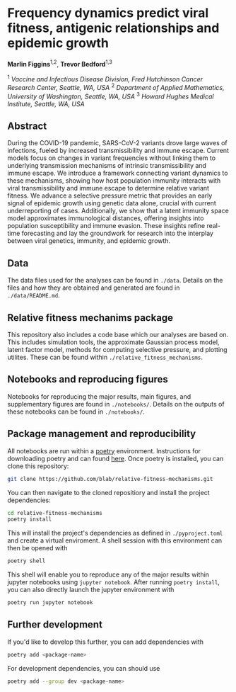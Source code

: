 # Frequency dynamics predict viral fitness, antigenic relationships and epidemic growth

**Marlin Figgins**<sup>1,2</sup>, **Trevor Bedford**<sup>1,3</sup>

<sup>1</sup> *Vaccine and Infectious Disease Division, Fred Hutchinson Cancer Research Center, Seattle, WA, USA*
<sup>2</sup> *Department of Applied Mathematics, University of Washington, Seattle, WA, USA*
<sup>3</sup> *Howard Hughes Medical Institute, Seattle, WA, USA*

## Abstract

During the COVID-19 pandemic, SARS-CoV-2 variants drove large waves of infections, fueled by increased transmissibility and immune escape.
Current models focus on changes in variant frequencies without linking them to underlying transmission mechanisms of intrinsic transmissibility and immune escape.
We introduce a framework connecting variant dynamics to these mechanisms, showing how host population immunity interacts with viral transmissibility and immune escape to determine relative variant fitness.
We advance a selective pressure metric that provides an early signal of epidemic growth using genetic data alone, crucial with current underreporting of cases.
Additionally, we show that a latent immunity space model approximates immunological distances, offering insights into population susceptibility and immune evasion.
These insights refine real-time forecasting and lay the groundwork for research into the interplay between viral genetics, immunity, and epidemic growth.

## Data

The data files used for the analyses can be found in `./data`.
Details on the files and how they are obtained and generated are found in `./data/README.md`.

## Relative fitness mechanims package

This repository also includes a code base which our analyses are based on.
This includes simulation tools, the approximate Gaussian process model, latent factor model, methods for computing selective pressure, and plotting utilites.
These can be found within `./relative_fitness_mechanisms`.

## Notebooks and reproducing figures

Notebooks for reproducing the major results, main figures, and supplementary figures are found in `./notebooks/`. 
Details on the outputs of these notebooks can be found in `./notebooks/`.

## Package management and reproducibility

All notebooks are run within a [poetry](https://python-poetry.org/) environment.
Instructions for downloading poetry and can found [here](https://python-poetry.org/docs/#installing-with-the-official-installer).
Once poetry is installed, you can clone this repository:

```bash
git clone https://github.com/blab/relative-fitness-mechanisms.git
```

You can then navigate to the cloned repositiory and install the project dependencies:

```bash
cd relative-fitness-mechanisms
poetry install
```

This will install the project's dependencies as defined in `./pyproject.toml` and create a virtual enviroment.
A shell session with this environment can then be opened with

```bash
poetry shell
```

This shell will enable you to reproduce any of the major results within jupyter notebooks using `jupyter notebook`.
After running `poetry install`, you can also directly launch the jupyter environment with

```bash
poetry run jupyter notebook
```

## Further development

If you'd like to develop this further, you can add dependencies with

```bash
poetry add <package-name>
```

For development dependencies, you can should use

```bash
poetry add --group dev <package-name>
```
